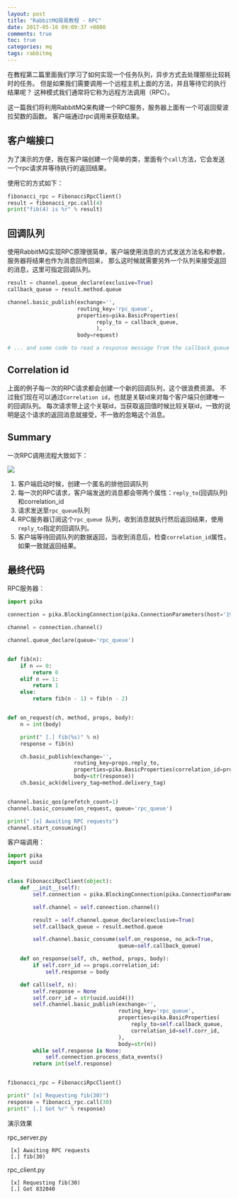 ```yaml
---
layout: post
title: "RabbitMQ简易教程 - RPC"
date: 2017-05-16 09:09:37 +0800
comments: true
toc: true
categories: mq
tags: rabbitmq
---
```


在教程第二篇里面我们学习了如何实现一个任务队列，异步方式去处理那些比较耗时的任务。
但是如果我们需要调用一个远程主机上面的方法，并且等待它的执行结果呢？
这种模式我们通常将它称为远程方法调用（RPC）。

这一篇我们将利用RabbitMQ来构建一个RPC服务，服务器上面有一个可返回斐波拉契数的函数。
客户端通过rpc调用来获取结果。 <!--more-->

## 客户端接口
为了演示的方便，我在客户端创建一个简单的类，里面有个`call`方法，它会发送一个rpc请求并等待执行的返回结果。

使用它的方式如下：
``` python
fibonacci_rpc = FibonacciRpcClient()
result = fibonacci_rpc.call(4)
print("fib(4) is %r" % result)
```

## 回调队列

使用RabbitMQ实现RPC原理很简单，客户端使用消息的方式发送方法名和参数，服务器将结果也作为消息回传回来，
那么这时候就需要另外一个队列来接受返回的消息，这里可指定回调队列。

``` python
result = channel.queue_declare(exclusive=True)
callback_queue = result.method.queue

channel.basic_publish(exchange='',
                      routing_key='rpc_queue',
                      properties=pika.BasicProperties(
                            reply_to = callback_queue,
                            ),
                      body=request)

# ... and some code to read a response message from the callback_queue ...
```

## Correlation id

上面的例子每一次的RPC请求都会创建一个新的回调队列，这个很浪费资源。
不过我们现在可以通过`Correlation id`，也就是关联id来对每个客户端只创建唯一的回调队列。
每次请求带上这个关联id，当获取返回值时候比较关联id，一致的说明是这个请求的返回消息就接受，不一致的忽略这个消息。

## Summary

一次RPC调用流程大致如下：

![](https://xnstatic-1253397658.file.myqcloud.com/rb08.png)

1. 客户端启动时候，创建一个匿名的排他回调队列
2. 每一次的RPC请求，客户端发送的消息都会带两个属性：`reply_to`(回调队列)和correlation_id
3. 请求发送至`rpc_queue`队列
4. RPC服务器订阅这个`rpc_queue `队列，收到消息就执行然后返回结果，使用`reply_to`指定的回调队列。
5. 客户端等待回调队列的数据返回，当收到消息后，检查`correlation_id`属性，如果一致就返回结果。

## 最终代码

RPC服务器：

``` python rpc_server.py
import pika

connection = pika.BlockingConnection(pika.ConnectionParameters(host='192.168.217.161', port=5673))

channel = connection.channel()

channel.queue_declare(queue='rpc_queue')


def fib(n):
    if n == 0:
        return 0
    elif n == 1:
        return 1
    else:
        return fib(n - 1) + fib(n - 2)


def on_request(ch, method, props, body):
    n = int(body)

    print(" [.] fib(%s)" % n)
    response = fib(n)

    ch.basic_publish(exchange='',
                     routing_key=props.reply_to,
                     properties=pika.BasicProperties(correlation_id=props.correlation_id),
                     body=str(response))
    ch.basic_ack(delivery_tag=method.delivery_tag)


channel.basic_qos(prefetch_count=1)
channel.basic_consume(on_request, queue='rpc_queue')

print(" [x] Awaiting RPC requests")
channel.start_consuming()
```

客户端调用：
``` python rpc_client.py
import pika
import uuid


class FibonacciRpcClient(object):
    def __init__(self):
        self.connection = pika.BlockingConnection(pika.ConnectionParameters(host='192.168.217.161', port=5673))

        self.channel = self.connection.channel()

        result = self.channel.queue_declare(exclusive=True)
        self.callback_queue = result.method.queue

        self.channel.basic_consume(self.on_response, no_ack=True,
                                   queue=self.callback_queue)

    def on_response(self, ch, method, props, body):
        if self.corr_id == props.correlation_id:
            self.response = body

    def call(self, n):
        self.response = None
        self.corr_id = str(uuid.uuid4())
        self.channel.basic_publish(exchange='',
                                   routing_key='rpc_queue',
                                   properties=pika.BasicProperties(
                                       reply_to=self.callback_queue,
                                       correlation_id=self.corr_id,
                                   ),
                                   body=str(n))
        while self.response is None:
            self.connection.process_data_events()
        return int(self.response)


fibonacci_rpc = FibonacciRpcClient()

print(" [x] Requesting fib(30)")
response = fibonacci_rpc.call(30)
print(" [.] Got %r" % response)
```

演示效果

rpc_server.py

```
 [x] Awaiting RPC requests
 [.] fib(30)
```

rpc_client.py

```
 [x] Requesting fib(30)
 [.] Got 832040
```

